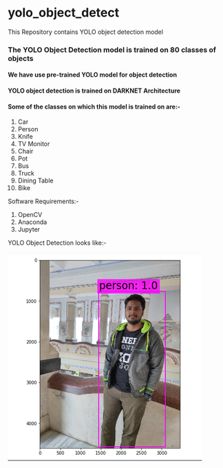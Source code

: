 # yolo_object_detect
This Repository contains YOLO object detection model

### The YOLO Object Detection model is trained on 80 classes of objects
#### We have use pre-trained YOLO model for object detection
#### YOLO object detection is trained on DARKNET Architecture
#### Some of the classes on which this model is trained on are:-
1. Car
2. Person
3. Knife
4. TV Monitor
5. Chair
6. Pot
7. Bus
8. Truck
9. Dining Table
10. Bike

Software Requirements:-
1) OpenCV
2) Anaconda
3) Jupyter

YOLO Object Detection looks like:-

![](images/out_13.PNG)

